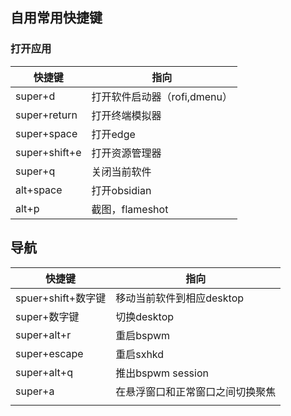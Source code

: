 
## 自用常用快捷键

### 打开应用
| 快捷键        | 指向            |
| ------------- | --------------- |
| super+d       | 打开软件启动器（rofi,dmenu）        |
| super+return  | 打开终端模拟器       |
| super+space   | 打开edge        |
| super+shift+e | 打开资源管理器  |
| super+q       | 关闭当前软件    |
| alt+space     | 打开obsidian    |
| alt+p         | 截图，flameshot |

## 导航

| 快捷键             | 指向                             |
| ------------------ | -------------------------------- |
| spuer+shift+数字键 | 移动当前软件到相应desktop        |
| super+数字键       | 切换desktop                      |
| super+alt+r        | 重启bspwm                        |
| super+escape       | 重启sxhkd                 |
| super+alt+q       | 推出bspwm session                |
| super+a            | 在悬浮窗口和正常窗口之间切换聚焦 |
|                    |                                  |
